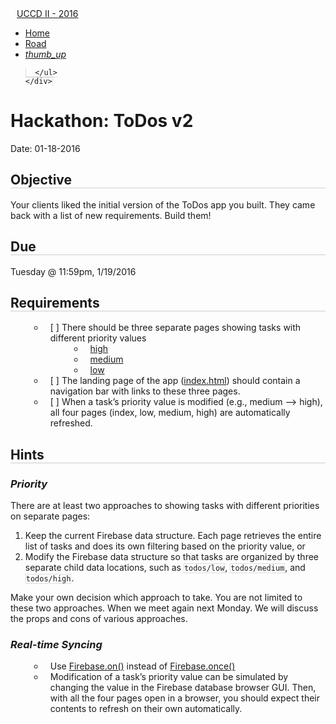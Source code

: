 <!DOCTYPE html>
<html lang="en">
<head>
  <meta charset="UTF-8" />
  <link rel="stylesheet" href="https://cdnjs.cloudflare.com/ajax/libs/materialize/0.97.1/css/materialize.min.css">
  <link rel="stylesheet" href="https://cdnjs.cloudflare.com/ajax/libs/highlight.js/8.9.1/styles/tomorrow.min.css">
  <link href="https://fonts.googleapis.com/icon?family=Material+Icons" rel="stylesheet">
  <style>
  .container ul li {
      list-style-type: circle;
      padding-left: 10px;
      margin-left: 30px;
  }
  h2 {
    border-bottom: solid #ccc 1px;
  }
  h3 {
    font-style: italic;
  }
  code {
    border: 1px #ddd solid;
  }
  .brand-logo{
    margin-left: 10px!important;
  }

  </style>
</head>
<body>
  <nav>
    <div class="nav-wrapper teal">
      <a href="#" class="brand-logo teal left">UCCD II - 2016</a>
      <ul id="nav-mobile" class="right hide-on-med-and-down">
        <li><a href="/">Home</a></li>
        <li><a href="/">Road</a></li>
        <li><a href="/"><i class="large material-icons">thumb_up</i></a></li>

      </ul>
    </div>
  </nav>

  <div class="container flow-text">
  <h1 id="hackathon-todos-v2">Hackathon: ToDos v2</h1>
<p>Date: 01-18-2016</p>
<h2 id="objective">Objective</h2>
<p>Your clients liked the initial version of the ToDos app you built. They came
back with a list of new requirements. Build them!</p>
<h2 id="due">Due</h2>
<p>Tuesday @ 11:59pm, 1/19/2016</p>
<h2 id="requirements">Requirements</h2>
<ul>
<li>[ ] There should be three separate pages showing tasks with different priority values<ol>
<li><a href="/apps/todos/high.html">high</a></li>
<li><a href="/apps/todos/medium.html">medium</a></li>
<li><a href="/apps/todos/low.html">low</a></li>
</ol>
</li>
<li>[ ] The landing page of the app (<a href="/apps/todos/index.html">index.html</a>) should contain
a navigation bar with links to these three pages.</li>
<li>[ ] When a task’s priority value is modified (e.g., medium –&gt; high), all four pages
(index, low, medium, high) are automatically refreshed.</li>
</ul>
<h2 id="hints">Hints</h2>
<h3 id="priority">Priority</h3>
<p>There are at least two approaches to showing tasks with different priorities on separate
pages:</p>
<ol>
<li>Keep the current Firebase data structure. Each page retrieves the entire list
of tasks and does its own filtering based on the priority value, or</li>
<li>Modify the Firebase data structure so that tasks are organized by three separate
child data locations, such as <code>todos/low</code>, <code>todos/medium</code>, and <code>todos/high</code>.</li>
</ol>
<p>Make your own decision which approach to take. You are not limited to these two
approaches. When we meet again next Monday. We will discuss the props
and cons of various approaches.</p>
<h3 id="real-time-syncing">Real-time Syncing</h3>
<ul>
<li>Use <a href="https://www.firebase.com/docs/web/api/query/on.html">Firebase.on()</a> instead of
<a href="https://www.firebase.com/docs/web/api/query/once.html">Firebase.once()</a></li>
<li>Modification of a task’s priority value can be simulated by changing the value in the Firebase
database browser GUI. Then, with all the four pages open in a browser, you should
expect their contents to refresh on their own automatically.</li>
</ul>

  </div>
  <script src="https://cdnjs.cloudflare.com/ajax/libs/highlight.js/8.9.1/highlight.min.js"></script>
  <script>hljs.initHighlightingOnLoad();</script>
</body>
</html>
